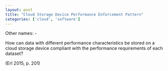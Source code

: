 ```yaml
---
layout: post
title: "Cloud Storage Device Performance Enforcement Pattern"
categories: ['cloud', 'software']
---
```


Other names: -

How can data with different performance characteristics be stored on a cloud storage device
compliant with the performance requirements of each dataset?

(Erl 2015, p. 201)